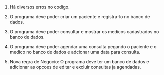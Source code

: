 1. Há diversos erros no codigo.
2. O programa deve poder criar um paciente e registra-lo no banco de dados.
3. O programa deve poder consultar e mostrar os medicos cadastrados no banco de dados.
4. O programa deve poder agendar uma consulta pegando o paciente e o medico no banco de dados e adcionar uma data para consulta.

5. Nova regra de Negocio: O programa deve ter um banco de dados e adicionar as opcoes de editar e excluir consultas ja agendadas.
